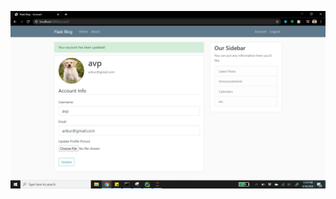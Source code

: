 <p><img src="https://github.com/ankur715/GUI/blob/master/Flask/7.%20user%20account%20and%20profile%20picture/account.png"></p>
